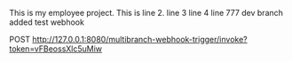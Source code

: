 This is my employee project.
This is line 2.
line 3
line 4
line 777
dev branch added
test webhook

POST http://127.0.0.1:8080/multibranch-webhook-trigger/invoke?token=vFBeossXlc5uMiw 
